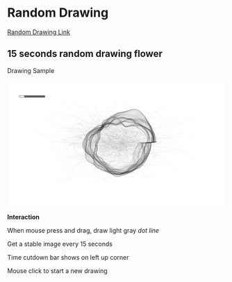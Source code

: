 # Random Drawing

[Random Drawing Link](https://creativecodingart2210fall2019section2.github.io/creativeCodingGitHub/projectDemo/projectDemo/randomDrawing/randomDrawing.html)


## 15 seconds random drawing flower


Drawing Sample

<div align=center><img src=randomDrawing.png width=1300>

<div align=left>
<p>   


**Interaction**

When mouse press and drag, draw light gray *dot line*

Get a stable image every 15 seconds

Time cutdown bar shows on left up corner

Mouse click to start a new drawing